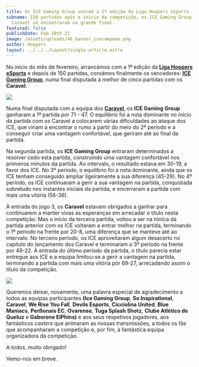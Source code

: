 ```yaml
---
title: Os ICE Gaming Group vencem a 1ª edição da Liga Hoopers eSports
subname: 150 partidas após o início da competição, os ICE Gaming Group e os
  Caravel se encontraram na grande final.
featured: false
publishDate: Feb 28th 21
image: /assets/uploads/46_banner_icecampeao.png
author: Hoopers
layout: ../../../Layout/single-article.astro
---
```

No início do mês de fevereiro, arrancámos com a 1ª edição da **[Liga Hoopers eSports](https://www.instagram.com/hoopers_esports/)** e depois de 150 partidas, coroámos finalmente os vencedores: **[ICE Gaming Group](https://www.instagram.com/icegamingroup/)**, numa final disputada à melhor de cinco partidas com os **Caravel**.

![](/assets/uploads/lineup1.png)

Numa final disputada com a equipa dos **[Caravel](https://www.instagram.com/caravelbc.esports/)**, os **ICE Gaming Group** ganharam a 1ª partida por 71 - 47. O equilíbrio foi a nota dominante no início da partida com os Caravel a colocarem várias dificuldades ao ataque dos ICE, que viriam a encontrar o rumo a partir do meio do 2º período e a conseguir criar uma vantagem confortável, que geriram até ao final da partida.

Na segunda partida, os **ICE Gaming Group** entraram determinados a resolver cedo esta partida, construindo uma vantagem confortável nos primeiros minutos da partida. Ao intervalo, o resultado estava em 30-19, a favor dos ICE. No 3º período, o equilíbrio foi a nota dominante, ainda que os ICE tenham conseguido ampliar ligeiramente a sua diferença (45-29). No 4º período, os ICE continuaram a gerir a sua vantagem na partida, conquistada sobretudo nos instantes iniciais da partida, e encerraram a partida com mais uma vitória (56-36).

À entrada do jogo 3, os **Caravel** estavam obrigados a ganhar para continuarem a manter vivas as esperanças em arrecadar o título nesta competição. Mas o início da terceira partida, voltou a ser na tónica da partida anterior com os ICE voltaram a entrar melhor na partida, terminando o 1º período na frente por 20-8, uma diferença que se manteve até ao intervalo. No terceiro período, os ICE aproveitaram algum desacerto no capítulo do lançamento dos Caravel e terminaram o 3º período na frente por 49-22. À entrada do último período da partida, o título parecia estar entregue aos ICE e a equipa limitou-se a gerir a vantagem na partida, terminando a partida com mais uma vitória por 69-27, arrecadando assim o título da competição.

![](/assets/uploads/campeão2.png)

Queremos deixar, novamente, uma palavra especial de agradecimento a todos as equipas participantes **(Ice Gaming Group**, **So Inspirational**, **Caravel**, **We Rise You Fall**, **Devils Esports**, **Cicciolina United**, **Blue Maniacs**, **Perßonais EC**, **Ovarense**, **Tuga Splash Shotz**, **Clube Atlético de Queluz** e **Gaborone ElPhins)** e aos seus respetivos jogadores, aos fantásticos *casters* que animaram as nossas transmissões, a todos os fãs que acompanharam a competição e, por fim, à fantástica equipa organizadora da competição.

A todos, muito obrigado!

Vemo-nos em breve.